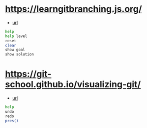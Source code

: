 # https://learngitbranching.js.org/
- [url](https://learngitbranching.js.org/)

```bash
help
help level
reset
clear
show goal
show solution
```

# https://git-school.github.io/visualizing-git/
- [url](https://git-school.github.io/visualizing-git/)

```bash
help
undo
redo
pres()
```
